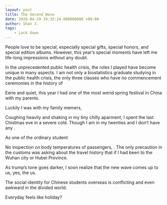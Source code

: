 ```yaml
---
layout: post
title: The Second Wave
date: 2020-04-29 19:32:24.000000000 +09:00
author: Shan J.
tags:
    - Lock down
---
```





People love to be special, especially special gifts, special honors, and  special edition albums. However, this year’s special moments have left me life-long impressions without any doubt.

In the unprecedented public health crisis, the roles I played have become unique in many aspects. I am not only a biostatistics graduate studying in the public health crisis, the only three classes who have no commencement ceremonies in the history of

Eerie and quiet, this year I had one of the most werid spring festival in China with my parents.

Luckily I was with my family memers,



Coughing heavily and shaking in my tiny chilly aparment, I spent the last Chistmas eve in a severe cold. Though I am in my twenties and I don’t have any .  


As one of the ordinary student

No inspection on body temperatures of passengers, . The only precaution in the customs was asking about the travel history that if I had been to the Wuhan city or Hubei Province.

As trump’s tone goes darker, I soon realize that the new wave comes up to us, yes, the us.

The social identity for Chinese students overseas is conflicting and even awkward in the divided world.

Everyday feels like holiday?
